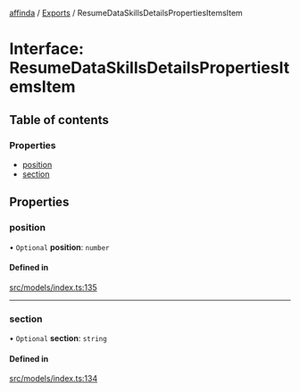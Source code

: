 [affinda](../README.md) / [Exports](../modules.md) / ResumeDataSkillsDetailsPropertiesItemsItem

# Interface: ResumeDataSkillsDetailsPropertiesItemsItem

## Table of contents

### Properties

- [position](ResumeDataSkillsDetailsPropertiesItemsItem.md#position)
- [section](ResumeDataSkillsDetailsPropertiesItemsItem.md#section)

## Properties

### position

• `Optional` **position**: `number`

#### Defined in

[src/models/index.ts:135](https://github.com/affinda/affinda-typescript/blob/b869a13/src/models/index.ts#L135)

___

### section

• `Optional` **section**: `string`

#### Defined in

[src/models/index.ts:134](https://github.com/affinda/affinda-typescript/blob/b869a13/src/models/index.ts#L134)
